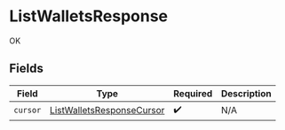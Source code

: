 # ListWalletsResponse

OK


## Fields

| Field                                                                         | Type                                                                          | Required                                                                      | Description                                                                   |
| ----------------------------------------------------------------------------- | ----------------------------------------------------------------------------- | ----------------------------------------------------------------------------- | ----------------------------------------------------------------------------- |
| `cursor`                                                                      | [ListWalletsResponseCursor](../../models/shared/ListWalletsResponseCursor.md) | :heavy_check_mark:                                                            | N/A                                                                           |